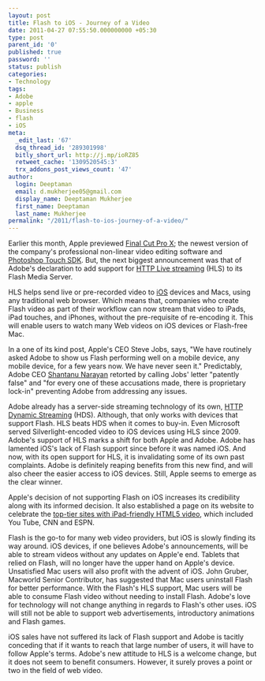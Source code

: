 ```yaml
---
layout: post
title: Flash to iOS - Journey of a Video
date: 2011-04-27 07:55:50.000000000 +05:30
type: post
parent_id: '0'
published: true
password: ''
status: publish
categories:
- Technology
tags:
- Adobe
- apple
- Business
- flash
- iOS
meta:
  _edit_last: '67'
  dsq_thread_id: '289301998'
  bitly_short_url: http://j.mp/ioRZ85
  retweet_cache: '1309520545:3'
  trx_addons_post_views_count: '47'
author:
  login: Deeptaman
  email: d.mukherjee05@gmail.com
  display_name: Deeptaman Mukherjee
  first_name: Deeptaman
  last_name: Mukherjee
permalink: "/2011/flash-to-ios-journey-of-a-video/"
---
```

<p>Earlier this month, Apple previewed <a href="http://www.youtube.com/watch?v=f6Cl9h7dmfM">Final Cut Pro X</a>; the newest version of the company's professional non-linear video editing software and <a href="http://www.razorianfly.com/2011/04/11/photoshop-remote-gets-demoed-video/">Photoshop Touch SDK</a>. But, the next biggest announcement was that of Adobe's declaration to add support for <a href="http://developer.apple.com/resources/http-streaming/">HTTP Live streaming</a> (HLS) to its Flash Media Server. </p>
<p>HLS helps send live or pre-recorded video to <a href="http://en.wikipedia.org/wiki/IOS_(Apple)">iOS</a> devices and Macs, using any traditional web browser. Which means that, companies who create Flash video as part of their workflow can now stream that video to iPads, iPad touches, and iPhones, without the pre-requisite of re-encoding it. This will enable users to watch many Web videos on iOS devices or Flash-free Mac.</p>
<p><!--more--></p>
<p>In a one of its kind post, Apple's CEO Steve Jobs, says, "We have routinely asked Adobe to show us Flash performing well on a mobile device, any mobile device, for a few years now. We have never seen it." Predictably, Adobe CEO <a href="http://www.adobe.com/aboutadobe/pressroom/executivebios/shantanunarayen.html">Shantanu Narayan</a> retorted by calling Jobs' letter "patently false" and "for every one of these accusations made, there is proprietary lock-in" preventing Adobe from addressing any issues. </p>
<p>Adobe already has a server-side streaming technology of its own, <a href="http://www.adobe.com/products/httpdynamicstreaming/">HTTP Dynamic Streaming</a> (HDS). Although, that only works with devices that support Flash. HLS beats HDS when it comes to buy-in. Even Microsoft served Silverlight-encoded video to iOS devices using HLS since 2009. Adobe's support of HLS marks a shift for both Apple and Adobe. Adobe has lamented iOS's lack of Flash support since before it was named iOS. And now, with its open support for HLS, it is invalidating some of its own past complaints. Adobe is definitely reaping benefits from this new find, and will also cheer the easier access to iOS devices. Still, Apple seems to emerge as the clear winner. </p>
<p>Apple's decision of not supporting Flash on iOS increases its credibility along with its informed decision. It also established a page on its website to celebrate the <a href="http://www.macworld.com/article/150214/2010/04/ipad_ready_sites.html">top-tier sites with iPad-friendly HTML5 video</a>, which included You Tube, CNN and ESPN. </p>
<p>Flash is the go-to for many web video providers, but iOS is slowly finding its way around. iOS devices, if one believes Adobe's announcements, will be able to stream videos without any updates on Apple'e end. Tablets that relied on Flash, will no longer have the upper hand on Apple's device. Unsatisfied Mac users will also profit with the advent of iOS. John Gruber, Macworld Senior Contributor, has suggested that Mac users uninstall Flash for better performance. With the Flash's HLS support, Mac users will be able to consume Flash video without needing to install Flash. Adobe's love for technology will not change anything in regards to Flash's other uses. iOS will still not be able to support web advertisements, introductory animations and Flash games. </p>
<p>iOS sales have not suffered its lack of Flash support and Adobe is tacitly conceding that if it wants to reach that large number of users, it will have to follow Apple's terms. Adobe's new attitude to HLS is a welcome change, but it does not seem to benefit consumers. However, it surely proves a point or two in the field of web video. </p>
